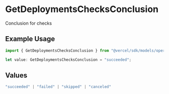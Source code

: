 # GetDeploymentsChecksConclusion

Conclusion for checks

## Example Usage

```typescript
import { GetDeploymentsChecksConclusion } from "@vercel/sdk/models/operations/getdeployments.js";

let value: GetDeploymentsChecksConclusion = "succeeded";
```

## Values

```typescript
"succeeded" | "failed" | "skipped" | "canceled"
```